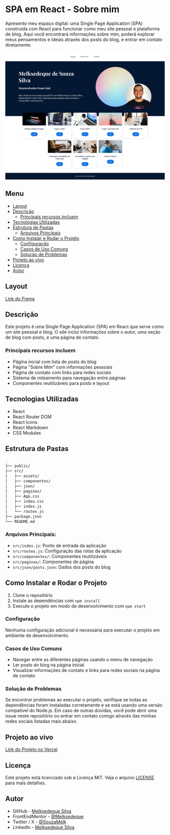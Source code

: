 # SPA em React - Sobre mim

Apresento meu espaço digital: uma Single Page Application (SPA) construída com React para funcionar como meu site pessoal e plataforma de blog. Aqui você encontrará informações sobre mim, poderá explorar meus pensamentos e ideias através dos posts do blog, e entrar em contato diretamente.

![Tela Principal](./screenshot/tela-principal.png)

## Menu

- [Layout](#layout)
- [Descrição](#descrição)
  - [Principais recursos incluem](#principais-recursos-incluem)
- [Tecnologias Utilizadas](#tecnologias-utilizadas)
- [Estrutura de Pastas](#estrutura-de-pastas)
  - [Arquivos Principais](#arquivos-principais)
- [Como Instalar e Rodar o Projeto](#como-instalar-e-rodar-o-projeto)
  - [Configuração](#configuração)
  - [Casos de Uso Comuns](#casos-de-uso-comuns)
  - [Solução de Problemas](#solução-de-problemas)
- [Projeto ao vivo](#projeto-ao-vivo)
- [Licença](#licença)
- [Autor](#autor)

## Layout

[Link do Figma](https://shorturl.at/mXwBG)

## Descrição

Este projeto é uma Single Page Application (SPA) em React que serve como um site pessoal e blog. O site inclui informações sobre o autor, uma seção de blog com posts, e uma página de contato.

### Principais recursos incluem

- Página inicial com lista de posts do blog
- Página "Sobre Mim" com informações pessoais
- Página de contato com links para redes sociais
- Sistema de roteamento para navegação entre páginas
- Componentes reutilizáveis para posts e layout

## Tecnologias Utilizadas

- React
- React Router DOM
- React Icons
- React Markdown
- CSS Modules

## Estrutura de Pastas

```
.
├── public/
├── src/
│   ├── assets/
│   ├── componentes/
│   ├── json/
│   ├── paginas/
│   ├── App.css
│   ├── index.css
│   ├── index.js
│   └── routes.js
├── package.json
└── README.md
```

### Arquivos Principais:

- `src/index.js`: Ponto de entrada da aplicação
- `src/routes.js`: Configuração das rotas da aplicação
- `src/componentes/`: Componentes reutilizáveis
- `src/paginas/`: Componentes de página
- `src/json/posts.json`: Dados dos posts do blog

## Como Instalar e Rodar o Projeto

1. Clone o repositório
2. Instale as dependências com `npm install`
3. Execute o projeto em modo de desenvolvimento com `npm start`

### Configuração

Nenhuma configuração adicional é necessária para executar o projeto em ambiente de desenvolvimento.

### Casos de Uso Comuns

- Navegar entre as diferentes páginas usando o menu de navegação
- Ler posts do blog na página inicial
- Visualizar informações de contato e links para redes sociais na página de contato

### Solução de Problemas

Se encontrar problemas ao executar o projeto, verifique se todas as dependências foram instaladas corretamente e se está usando uma versão compatível do Node.js.
Em caso de outras dúvidas, você pode abrir uma issue neste repositório ou entrar em contato comigo através das minhas redes sociais listadas mais abaixo.

## Projeto ao vivo

[Link do Projeto no Vercel](https://spa-react-ten.vercel.app/)

## Licença

Este projeto está licenciado sob a Licença MIT. Veja o arquivo [LICENSE](https://github.com/Melksedeque/spa-react?tab=MIT-1-ov-file) para mais detalhes.

## Autor

- GitHub - [Melksedeque Silva](https://github.com/Melksedeque/)
- FrontEndMentor - [@Melksedeque](https://www.frontendmentor.io/profile/Melksedeque)
- Twitter / X - [@SouzaMelk](https://x.com/SouzaMelk)
- LinkedIn - [Melksedeque Silva](https://www.linkedin.com/in/melksedeque-silva/)
